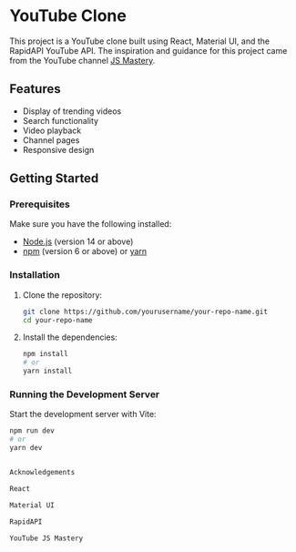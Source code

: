 # YouTube Clone

This project is a YouTube clone built using React, Material UI, and the RapidAPI YouTube API. The inspiration and guidance for this project came from the YouTube channel [JS Mastery](https://www.youtube.com/c/JsMastery).

## Features

- Display of trending videos
- Search functionality
- Video playback
- Channel pages
- Responsive design

## Getting Started

### Prerequisites

Make sure you have the following installed:

- [Node.js](https://nodejs.org/) (version 14 or above)
- [npm](https://www.npmjs.com/) (version 6 or above) or [yarn](https://yarnpkg.com/)

### Installation

1. Clone the repository:

    ```bash
    git clone https://github.com/yourusername/your-repo-name.git
    cd your-repo-name
    ```

2. Install the dependencies:

    ```bash
    npm install
    # or
    yarn install
    ```

### Running the Development Server

Start the development server with Vite:

```bash
npm run dev
# or
yarn dev


Acknowledgements

React

Material UI

RapidAPI 

YouTube JS Mastery
